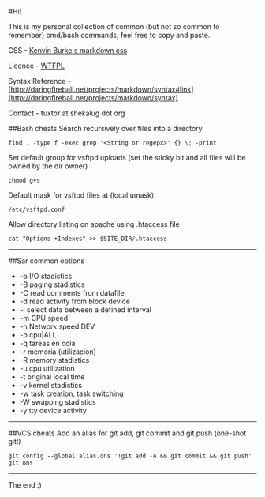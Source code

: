 <link href="http://kevinburke.bitbucket.org/markdowncss/markdown.css" rel="stylesheet"></link>

#Hi! 

This is my personal collection of common (but not so common to remember) cmd/bash commands, feel free to copy and paste. 

CSS - [Kenvin Burke's markdown css](http://kevinburke.bitbucket.org/markdowncss/) 

Licence - [WTFPL](http://sam.zoy.org/wtfpl/) 

Syntax Reference - [http://daringfireball.net/projects/markdown/syntax#link](http://daringfireball.net/projects/markdown/syntax) 

Contact - tuxtor at shekalug dot org

##Bash cheats
Search recursively over files into a directory 

	find . -type f -exec grep '<String or regepx>' {} \; -print 

Set default group for vsftpd uploads (set the sticky bit and all files will be owned by the dir owner) 

	chmod g+s 

Default mask for vsftpd files at (local umask) 

	/etc/vsftpd.conf 

Allow directory listing on apache using .htaccess file 

	cat "Options +Indexes" >> $SITE_DIR/.htaccess 
***** 
##Sar common options
* -b I/O stadistics 
* -B paging stadistics 
* -C read comments from datafile 
* -d read activity from block device 
* -i select data between a defined interval
* -m CPU speed
* -n Network speed
  DEV 
*  -p cpu|ALL
*  -q tareas en cola
*  -r memoria (utilizacion)
*  -R memory stadistics
*  -u cpu utilization
*  -t original local time
*  -v kernel stadistics
*  -w task creation, task switching
*  -W swapping stadistics
*  -y tty device activity

***** 

##VCS cheats
Add an alias for git add, git commit and git push (one-shot git!) 

	git config --global alias.ons '!git add -A && git commit && git push'
	git ons
***** 

The end :)
